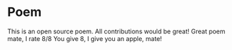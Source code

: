 # Poem
This is an open source poem. All contributions would be great!
Great poem mate, I rate 8/8
You give 8, I give you an apple, mate!
